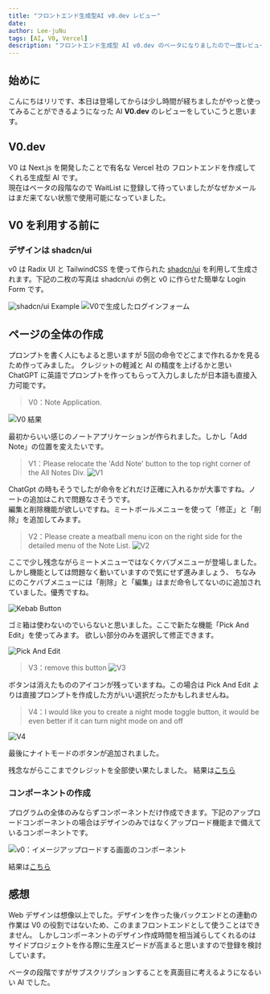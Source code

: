 ```yaml
---
title: "フロントエンド生成型AI v0.dev レビュー"
date: 
author: Lee-juNu
tags: [AI, V0, Vercel]
description: "フロントエンド生成型 AI v0.dev のベータになりましたので一度レビューしてみました。"
---
```


## 始めに
こんにちはリリです、本日は登場してからは少し時間が経ちましたがやっと使ってみることができるようになった AI **V0.dev** のレビューをしていこうと思います。

## V0.dev

V0 は Next.js を開発したことで有名な Vercel 社の フロントエンドを作成してくれる生成型 AI です。  
現在はベータの段階なので WaitList に登録して待っていましたがなぜかメールはまだ来てない状態で使用可能になっていました。

## V0 を利用する前に

### デザインは shadcn/ui
v0 は Radix UI と TailwindCSS を使って作られた [shadcn/ui](https://ui.shadcn.com/) を利用して生成されます。下記の二枚の写真は shadcn/ui の例と v0 に作らせた簡単な Login Form です。

![shadcn/ui Example](images/vercel0-01.png)
![V0で生成したログインフォーム](images/vercel0-02.png)

## ページの全体の作成
プロンプトを書く人にもよると思いますが 5回の命令でどこまで作れるかを見るため作ってみました。
クレジットの軽減と AI の精度を上げるかと思い ChatGPT に英語でプロンプトを作ってもらって入力しましたが日本語も直接入力可能です。

> V0：Note Application.

![V0 結果](images/vercel0-03.png)

最初からいい感じのノートアプリケーションが作られました。しかし「Add Note」の位置を変えたいです。

> V1：Please relocate the 'Add Note' button to the top right corner of the All Notes Div.
![V1](images/vercel0-04.png)

ChatGpt の時もそうでしたが命令をどれだけ正確に入れるかが大事ですね。ノートの追加はこれで問題なさそうです。  
編集と削除機能が欲しいですね。ミートボールメニューを使って「修正」と「削除」を追加してみます。

> V2：Please create a meatball menu icon on the right side for the detailed menu of the Note List.
![V2](images/vercel0-05.png)

ここで少し残念ながらミートメニューではなくケバブメニューが登場しました。しかし機能としては問題なく動いていますので気にせず進みましょう、
ちなみにのこケバブメニューには「削除」と「編集」はまだ命令してないのに追加されていました。優秀ですね。

![Kebab Button](images/vercel0-06.png)

ゴミ箱は使わないのでいらないと思いました。ここで新たな機能「Pick And Edit」を使ってみます。
欲しい部分のみを選択して修正できます。

![Pick And Edit](images/vercel0-07.png)

> V3：remove this button
![V3](images/vercel0-08.png)

ボタンは消えたもののアイコンが残っていますね。この場合は Pick And Edit よりは直接プロンプトを作成した方がいい選択だったかもしれませんね。

> V4：I would like you to create a night mode toggle button, it would be even better if it can turn night mode on and off

![V4](images/vercel0-09.png)

最後にナイトモードのボタンが追加されました。  

残念ながらここまでクレジットを全部使い果たしました。
結果は[こちら](https://v0.dev/t/CivcwS3u0ow)

### コンポーネントの作成

プログラムの全体のみならずコンポーネントだけ作成できます。下記のアップロードコンポーネントの場合はデザインのみではなくアップロード機能まで備えているコンポーネントです。

![v0：イメージアップロードする画面のコンポーネント](images/vercel0-10.png)

結果は[こちら](https://v0.dev/t/cce3ewBuYew)

## 感想
Web デザインは想像以上でした。デザインを作った後バックエンドとの連動の作業は V0 の役割ではないため、このままフロントエンドとして使うことはできません。
しかしコンポーネントのデザイン作成時間を相当減らしてくれるのはサイドプロジェクトを作る際に生産スピードが高まると思いますので登録を検討しています。

ベータの段階ですがサブスクリプションすることを真面目に考えるようになるいい AI でした。
